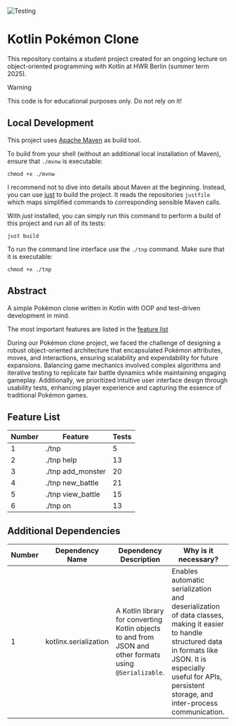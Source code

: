 ![Testing](https://github.com/ziblic/hwr-oop-project-gruppe-3/actions/workflows/test.yml/badge.svg?branch=main)

# Kotlin Pokémon Clone

This repository contains a student project created for an ongoing lecture on object-oriented
programming with Kotlin at HWR Berlin (summer term 2025).

> [!WARNING]
> This code is for educational purposes only. Do not rely on it!

## Local Development

This project uses [Apache Maven](https://maven.apache.org/) as build tool.

To build from your shell (without an additional local installation of Maven), ensure that `./mvnw`
is executable:

```
chmod +x ./mvnw
```

I recommend not to dive into details about Maven at the beginning.
Instead, you can use [just](https://github.com/casey/just) to build the project.
It reads the repositories `justfile` which maps simplified commands to corresponding sensible Maven
calls.

With _just_ installed, you can simply run this command to perform a build of this project and run
all of its tests:

```
just build
```

To run the command line interface use the `./tnp` command. Make sure that it is executable:

```
chmod +x ./tnp
```

## Abstract

A simple Pokémon clone written in Kotlin with OOP and test-driven development in mind.

The most important features are listed in the [feature list](#feature-list)

During our Pokémon clone project, we faced the challenge of designing a robust object-oriented architecture that encapsulated Pokémon attributes, moves, and interactions, ensuring scalability and expendability for future expansions.
Balancing game mechanics involved complex algorithms and iterative testing to replicate fair battle dynamics while maintaining engaging gameplay.
Additionally, we prioritized intuitive user interface design through usability tests, enhancing player experience and capturing the essence of traditional Pokémon games.


## Feature List

| Number |      Feature     | Tests |
|--------|------------------|-------|
| 1      | ./tnp            | 5     |
| 2      | ./tnp help       | 13    |
| 3      | ./tnp add_monster| 20    |
| 4      | ./tnp new_battle | 21    |
| 5      | ./tnp view_battle| 15    |
| 6      | ./tnp on         | 13    |

## Additional Dependencies

| Number | Dependency Name       | Dependency Description                                                                                   | Why is it necessary?                                                                                                                                                                                                         |
| ------ | --------------------- | -------------------------------------------------------------------------------------------------------- | ---------------------------------------------------------------------------------------------------------------------------------------------------------------------------------------------------------------------------- |
| 1      | kotlinx.serialization | A Kotlin library for converting Kotlin objects to and from JSON and other formats using `@Serializable`. | Enables automatic serialization and deserialization of data classes, making it easier to handle structured data in formats like JSON. It is especially useful for APIs, persistent storage, and inter-process communication. |

